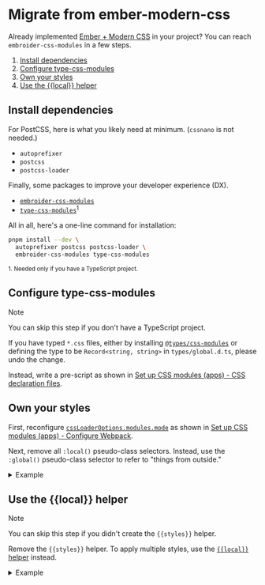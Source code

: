 # Migrate from ember-modern-css

Already implemented [Ember + Modern CSS](https://github.com/evoactivity/ember-modern-css) in your project? You can reach `embroider-css-modules` in a few steps.

1. [Install dependencies](#install-dependencies)
1. [Configure type-css-modules](#configure-type-css-modules)
1. [Own your styles](#own-your-styles)
1. [Use the {{local}} helper](#use-the-local-helper)


## Install dependencies

For PostCSS, here is what you likely need at minimum. (`cssnano` is not needed.)

- `autoprefixer`
- `postcss`
- `postcss-loader`

Finally, some packages to improve your developer experience (DX).

- [`embroider-css-modules`](../../packages/embroider-css-modules/README.md)
- [`type-css-modules`](../../packages/type-css-modules/README.md)<sup>1</sup>

All in all, here's a one-line command for installation:

```sh
pnpm install --dev \
  autoprefixer postcss postcss-loader \
  embroider-css-modules type-css-modules
```

<sup>1. Needed only if you have a TypeScript project.</sup>


## Configure type-css-modules

> [!NOTE]
> You can skip this step if you don't have a TypeScript project.

If you have typed `*.css` files, either by installing [`@types/css-modules`](https://www.npmjs.com/package/@types/css-modules) or defining the type to be `Record<string, string>` in `types/global.d.ts`, please undo the change.

Instead, write a pre-script as shown in [Set up CSS modules (apps) - CSS declaration files](./set-up-css-modules-apps.md#css-declaration-files).


## Own your styles

First, reconfigure [`cssLoaderOptions.modules.mode`](https://webpack.js.org/loaders/css-loader/#mode) as shown in [Set up CSS modules (apps) - Configure Webpack](./set-up-css-modules-apps.md#configure-webpack).

Next, remove all `:local()` pseudo-class selectors. Instead, use the `:global()` pseudo-class selector to refer to "things from outside."

<details>

<summary>Example</summary>

```css
/* Before: app/components/navigation-menu.css */
:local(.list) {
  align-items: center;
  display: flex;
}

:local(.link) {
  display: inline-block;
  font-size: 0.875rem;
  padding: 0.875rem 1rem;
  text-decoration: none;
  white-space: nowrap;
}

:local(.link).active {
  background-color: #15202d;
}

:local(.link):hover {
  background-color: #26313d;
  transition: background-color 0.17s;
}

```

```css
/* After: app/components/navigation-menu.css */
.list {
  align-items: center;
  display: flex;
}

.link {
  display: inline-block;
  font-size: 0.875rem;
  padding: 0.875rem 1rem;
  text-decoration: none;
  white-space: nowrap;
}

.link:global(.active) {
  background-color: #15202d;
}

.link:hover {
  background-color: #26313d;
  transition: background-color 0.17s;
}
```

</details>



## Use the {{local}} helper

> [!NOTE]
> You can skip this step if you didn't create the `{{styles}}` helper.

Remove the `{{styles}}` helper. To apply multiple styles, use the [`{{local}}` helper](../../packages/embroider-css-modules/README.md#helper-local) instead.

<details>

<summary>Example</summary>

```hbs
{{! Before: app/templates/products.hbs }}
<div
  class={{styles
    this
    (concat
      (if
        this.isInExperimentalGroup
        "shared-layout products-with-details "
        "shared-layout products "
      )
      "sticky-container "
    )
  }}
>
  ...
</div>
```

```hbs
{{! After: app/templates/products.hbs }}
<div
  class={{local
    this.styles
    (if
      this.isInExperimentalGroup
      (array "shared-layout" "products-with-details")
      (array "shared-layout" "products")
    )
    "sticky-container"
  }}
>
  ...
</div>
```

</details>
